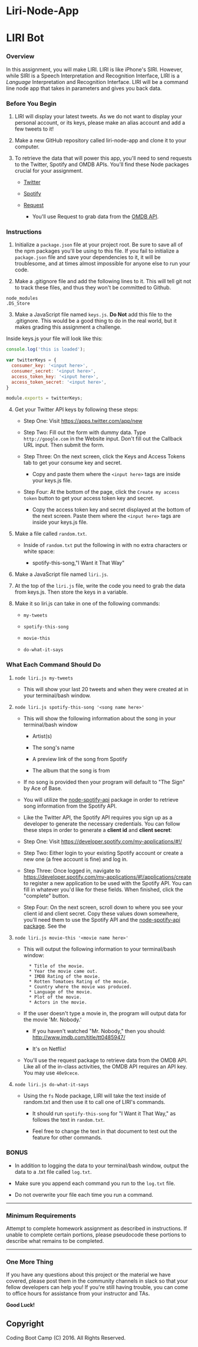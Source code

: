 # Liri-Node-App
# LIRI Bot

### Overview

In this assignment, you will make LIRI. LIRI is like iPhone's SIRI. However, while SIRI is a Speech Interpretation and Recognition Interface, LIRI is a _Language_ Interpretation and Recognition Interface. LIRI will be a command line node app that takes in parameters and gives you back data.

### Before You Begin

1. LIRI will display your latest tweets. As we do not want to display your personal account, or its keys, please make an alias account and add a few tweets to it!

2. Make a new GitHub repository called liri-node-app and clone it to your computer.

3. To retrieve the data that will power this app, you'll need to send requests to the Twitter, Spotify and OMDB APIs. You'll find these Node packages crucial for your assignment.

   * [Twitter](https://www.npmjs.com/package/twitter)
   
   * [Spotify](https://www.npmjs.com/package/node-spotify-api)
   
   * [Request](https://www.npmjs.com/package/request)
     
     * You'll use Request to grab data from the [OMDB API](http://www.omdbapi.com).

### Instructions

1. Initialize a `package.json` file at your project root. Be sure to save all of the npm packages you'll be using to this file. If you fail to initialize a `package.json` file and save your dependencies to it, it will be troublesome, and at times almost impossible for anyone else to run your code.

2. Make a .gitignore file and add the following lines to it. This will tell git not to track these files, and thus they won't be committed to Github.

```
node_modules
.DS_Store
```

3. Make a JavaScript file named `keys.js`. **Do Not** add this file to the .gitignore. This would be a good thing to do in the real world, but it makes grading this assignment a challenge.

Inside keys.js your file will look like this:

```JavaScript
console.log('this is loaded');

var twitterKeys = {
  consumer_key: '<input here>',
  consumer_secret: '<input here>',
  access_token_key: '<input here>',
  access_token_secret: '<input here>',
}

module.exports = twitterKeys;
```

4. Get your Twitter API keys by following these steps:

   * Step One: Visit <https://apps.twitter.com/app/new>
   
   * Step Two: Fill out the form with dummy data. Type `http://google.com` in the Website input. Don't fill out the Callback URL input. Then submit the form.
   
   * Step Three: On the next screen, click the Keys and Access Tokens tab to get your consume key and secret. 
     
     * Copy and paste them where the `<input here>` tags are inside your keys.js file.
   
   * Step Four: At the bottom of the page, click the `Create my access token` button to get your access token key and secret. 
     
     * Copy the access token key and secret displayed at the bottom of the next screen. Paste them where the `<input here>` tags are inside your keys.js file.

5. Make a file called `random.txt`.

   * Inside of `random.txt` put the following in with no extra characters or white space:
     
     * spotify-this-song,"I Want it That Way"

6. Make a JavaScript file named `liri.js`.

7. At the top of the `liri.js` file, write the code you need to grab the data from keys.js. Then store the keys in a variable.

8. Make it so liri.js can take in one of the following commands:

   * `my-tweets`

   * `spotify-this-song`

   * `movie-this`

   * `do-what-it-says`

### What Each Command Should Do

1. `node liri.js my-tweets`

   * This will show your last 20 tweets and when they were created at in your terminal/bash window.

2. `node liri.js spotify-this-song '<song name here>'`

   * This will show the following information about the song in your terminal/bash window
     
     * Artist(s)
     
     * The song's name
     
     * A preview link of the song from Spotify
     
     * The album that the song is from

   * If no song is provided then your program will default to "The Sign" by Ace of Base.
   
   * You will utilize the [node-spotify-api](https://www.npmjs.com/package/node-spotify-api) package in order to retrieve song information from the Spotify API.
   
   * Like the Twitter API, the Spotify API requires you sign up as a developer to generate the necessary credentials. You can follow these steps in order to generate a **client id** and **client secret**:

   * Step One: Visit <https://developer.spotify.com/my-applications/#!/>
   
   * Step Two: Either login to your existing Spotify account or create a new one (a free account is fine) and log in.

   * Step Three: Once logged in, navigate to <https://developer.spotify.com/my-applications/#!/applications/create> to register a new application to be used with the Spotify API. You can fill in whatever you'd like for these fields. When finished, click the "complete" button.

   * Step Four: On the next screen, scroll down to where you see your client id and client secret. Copy these values down somewhere, you'll need them to use the Spotify API and the [node-spotify-api package](https://www.npmjs.com/package/node-spotify-api). See the 

3. `node liri.js movie-this '<movie name here>'`

   * This will output the following information to your terminal/bash window:

     ```
       * Title of the movie.
       * Year the movie came out.
       * IMDB Rating of the movie.
       * Rotten Tomatoes Rating of the movie.
       * Country where the movie was produced.
       * Language of the movie.
       * Plot of the movie.
       * Actors in the movie.
     ```

   * If the user doesn't type a movie in, the program will output data for the movie 'Mr. Nobody.'
     
     * If you haven't watched "Mr. Nobody," then you should: <http://www.imdb.com/title/tt0485947/>
     
     * It's on Netflix!
   
   * You'll use the request package to retrieve data from the OMDB API. Like all of the in-class activities, the OMDB API requires an API key. You may use `40e9cece`.

4. `node liri.js do-what-it-says`
   
   * Using the `fs` Node package, LIRI will take the text inside of random.txt and then use it to call one of LIRI's commands.
     
     * It should run `spotify-this-song` for "I Want it That Way," as follows the text in `random.txt`.
     
     * Feel free to change the text in that document to test out the feature for other commands.

### BONUS

* In addition to logging the data to your terminal/bash window, output the data to a .txt file called `log.txt`.

* Make sure you append each command you run to the `log.txt` file. 

* Do not overwrite your file each time you run a command.

- - -

### Minimum Requirements

Attempt to complete homework assignment as described in instructions. If unable to complete certain portions, please pseudocode these portions to describe what remains to be completed.

- - -

### One More Thing

If you have any questions about this project or the material we have covered, please post them in the community channels in slack so that your fellow developers can help you! If you're still having trouble, you can come to office hours for assistance from your instructor and TAs.

**Good Luck!**

## Copyright

Coding Boot Camp (C) 2016. All Rights Reserved.
